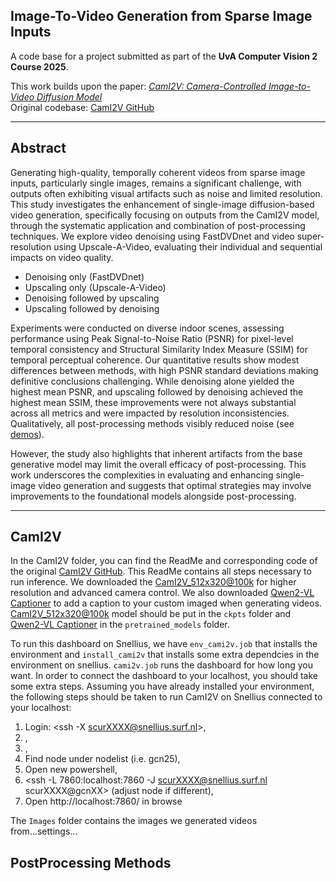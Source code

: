 ##  Image-To-Video Generation from Sparse Image Inputs

A code base for a project submitted as part of the **UvA Computer Vision 2 Course 2025**.

This work builds upon the paper: _[CamI2V: Camera-Controlled Image-to-Video Diffusion Model](https://arxiv.org/abs/2410.15957)_  
Original codebase: [CamI2V GitHub](https://github.com/ZGCTroy/CamI2V/tree/main)

---

##  Abstract

Generating high-quality, temporally coherent videos from sparse image inputs, particularly single images, remains a significant challenge, with outputs often exhibiting visual artifacts such as noise and limited resolution. This study investigates the enhancement of single-image diffusion-based video generation, specifically focusing on outputs from the CamI2V model, through the systematic application and combination of post-processing techniques. We explore video denoising using FastDVDnet and video super-resolution using Upscale-A-Video, evaluating their individual and sequential impacts on video quality.
- Denoising only (FastDVDnet)
- Upscaling only (Upscale-A-Video)
- Denoising followed by upscaling
- Upscaling followed by denoising
  
Experiments were conducted on diverse indoor scenes, assessing performance using Peak Signal-to-Noise Ratio (PSNR) for pixel-level temporal consistency and Structural Similarity Index Measure (SSIM) for temporal perceptual coherence. Our quantitative results show modest differences between methods, with high PSNR standard deviations making definitive conclusions challenging. While denoising alone yielded the highest mean PSNR, and upscaling followed by denoising achieved the highest mean SSIM, these improvements were not always substantial across all metrics and were impacted by resolution inconsistencies. Qualitatively, all post-processing methods visibly reduced noise (see [demos](https://voytech-0.github.io/CV2-project-page/)). 

However, the study also highlights that inherent artifacts from the base generative model may limit the overall efficacy of post-processing. This work underscores the complexities in evaluating and enhancing single-image video generation and suggests that optimal strategies may involve improvements to the foundational models alongside post-processing.

---

##  CamI2V 

In the CamI2V folder, you can find the ReadMe and corresponding code of the original [CamI2V GitHub](https://github.com/ZGCTroy/CamI2V/tree/main). This ReadMe contains all steps necessary to run inference. We downloaded the [CamI2V_512x320@100k](https://huggingface.co/MuteApo/CamI2V/blob/main/512_cami2v_100k.pt) for higher resolution and advanced camera control. We also downloaded [Qwen2-VL Captioner](https://huggingface.co/Qwen/Qwen2-VL-7B-Instruct-AWQ) to add a caption to your custom imaged when generating videos.  [CamI2V_512x320@100k](https://huggingface.co/MuteApo/CamI2V/blob/main/512_cami2v_100k.pt) model should be put in the `ckpts` folder and [Qwen2-VL Captioner](https://huggingface.co/Qwen/Qwen2-VL-7B-Instruct-AWQ) in the `pretrained_models` folder.

To run this dashboard on Snellius, we have `env_cami2v.job` that installs the environment and `install_cami2v` that installs some extra dependcies in the environment on snellius. `cami2v.job` runs the dashboard for how long you want. In order to connect the dashboard to your localhost, you should take some extra steps. Assuming you have already installed your environment, the following steps should be taken to run CamI2V on Snellius connected to your localhost:
1. Login: <ssh -X scurXXXX@snellius.surf.nl>,
2. <sbatch cami2v.job>,
3. <squeue>,
4. Find node under nodelist (i.e. gcn25),
5. Open new powershell,
6. <ssh -L 7860:localhost:7860 -J scurXXXX@snellius.surf.nl scurXXXX@gcnXX> (adjust node if different),
7. Open http://localhost:7860/ in browse


The `Images` folder contains the images we generated videos from...settings...

##  PostProcessing Methods


